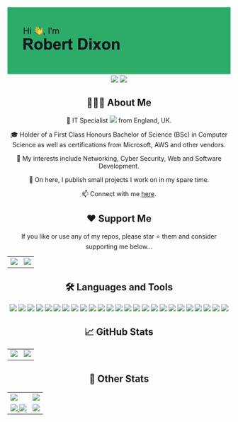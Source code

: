 <div align="center">
	<div><img src="images/header.png"></div>
	<a href="https://linkedin.com/in/robstewartdixon"><img src="https://img.shields.io/badge/LinkedIn-0077B5?style=for-the-badge&logo=linkedin&logoColor=white"></a>
	<a href="https://discord.com/users/172462402078507008"><img src="https://img.shields.io/badge/Discord-7289DA?style=for-the-badge&logo=discord&logoColor=white"></a>
</div>

<div align="center">
	<h2>👨🏻‍💻 About Me</h2>
	<p>💼 IT Specialist <img src="https://media.giphy.com/media/WUlplcMpOCEmTGBtBW/giphy.gif" width="30"> from England, UK.</p>
 	<p>🎓 Holder of a First Class Honours Bachelor of Science (BSc) in Computer Science as well as certifications from Microsoft, AWS and other vendors.</p>
  	<p>🔭 My interests include Networking, Cyber Security, Web and Software Development.</p>
	<p>🐙 On here, I publish small projects I work on in my spare time.</p>
	<p>📫 Connect with me <a href="https://robsd.github.io">here</a>.</p>
</div>

<div align="center">
	<h2>❤️ Support Me</h2>
	<p>If you like or use any of my repos, please star ⭐ them and consider supporting me below...</p>
	<table>
		<tr>
			<td>
				<a href="https://buymeacoffee.com/robsd">
					<img src="https://cdn.buymeacoffee.com/buttons/v2/default-yellow.png" width="200">
				</a>
			</td>
			<td>
				<a href="https://ko-fi.com/robsd">
					<img src="https://ko-fi.com/img/githubbutton_sm.svg">
				</a>
			</td>
		</tr>
	</table>
</div>

<div align="center">
	<h2>🛠 Languages and Tools</h2>
	<img src="https://img.shields.io/badge/html5-%23E34F26.svg?style=for-the-badge&logo=html5&logoColor=white">
	<img src="https://img.shields.io/badge/css3-%231572B6.svg?style=for-the-badge&logo=css3&logoColor=white">
	<img src="https://img.shields.io/badge/javascript-%23323330.svg?style=for-the-badge&logo=javascript&logoColor=%23F7DF1E">
	<img src="https://img.shields.io/badge/bootstrap-%23563D7C.svg?style=for-the-badge&logo=bootstrap&logoColor=white">
	<img src="https://img.shields.io/badge/jquery-%230769AD.svg?style=for-the-badge&logo=jquery&logoColor=white">
	<img src="https://img.shields.io/badge/php-%23777BB4.svg?style=for-the-badge&logo=php&logoColor=white">
	<img src="https://img.shields.io/badge/mysql-%2300f.svg?style=for-the-badge&logo=mysql&logoColor=white">
	<img src="https://img.shields.io/badge/WordPress-%23117AC9.svg?style=for-the-badge&logo=WordPress&logoColor=white">
	<img src="https://img.shields.io/badge/python-3670A0?style=for-the-badge&logo=python&logoColor=ffdd54">
	<img src="https://img.shields.io/badge/AWS-%23FF9900.svg?style=for-the-badge&logo=amazon-aws&logoColor=white">
	<img src="https://img.shields.io/badge/azure-%230072C6.svg?style=for-the-badge&logo=microsoftazure&logoColor=white">
	<img src="https://img.shields.io/badge/Cloudflare-F38020?style=for-the-badge&logo=Cloudflare&logoColor=white">
	<img src="https://img.shields.io/badge/netlify-%23000000.svg?style=for-the-badge&logo=netlify&logoColor=#00C7B7">
	<img src="https://img.shields.io/badge/vercel-%23000000.svg?style=for-the-badge&logo=vercel&logoColor=white">
	<img src="https://img.shields.io/badge/Replit-DD1200?style=for-the-badge&logo=Replit&logoColor=white">
	<img src="https://img.shields.io/badge/Visual%20Studio%20Code-0078d7.svg?style=for-the-badge&logo=visual-studio-code&logoColor=white">
	<img src="https://img.shields.io/badge/github-%23121011.svg?style=for-the-badge&logo=github&logoColor=white">
	<img src="https://img.shields.io/badge/markdown-%23000000.svg?style=for-the-badge&logo=markdown&logoColor=white">
	<img src="https://img.shields.io/badge/Notion-%23000000.svg?style=for-the-badge&logo=notion&logoColor=white">
	<img src="https://img.shields.io/badge/Windows-0078D6?style=for-the-badge&logo=windows&logoColor=white">
	<img src="https://img.shields.io/badge/mac%20os-000000?style=for-the-badge&logo=macos&logoColor=F0F0F0">
	<img src="https://img.shields.io/badge/Android-3DDC84?style=for-the-badge&logo=android&logoColor=white">
	<img src="https://img.shields.io/badge/Linux-FCC624?style=for-the-badge&logo=linux&logoColor=black">
	<img src="https://img.shields.io/badge/-RaspberryPi-C51A4A?style=for-the-badge&logo=Raspberry-Pi">
	<img src="https://img.shields.io/badge/ansible-%231A1918.svg?style=for-the-badge&logo=ansible&logoColor=white">
</div>

<div align="center">
	<h2>📈 GitHub Stats</h2>
	<table>
		<tr>
			<td>
				<a href="https://github.com/robsd?tab=repositories">
					<img src="https://github-readme-streak-stats.herokuapp.com?user=robsd&theme=dark" height="200"/>
				</a>
			</td>
			<td>
				<a href="https://github.com/robsd?tab=repositories">
					<img src="https://github-readme-stats.vercel.app/api/top-langs?username=robsd&show_icons=true&locale=en&layout=compact&theme=dark" height="200"/>
				</a>
			</td>
		</tr>
	</table>
</div>

<div align="center">
	<h2>👀 Other Stats</h2>
	<table>
		<tr>
			<td>
				<a href="https://go.robertd.uk/discord">
					<img src="https://lanyard.cnrad.dev/api/172462402078507008">
				</a>
			</td>
			<td>
				<a href="https://open.spotify.com/user/robstewartdixon">
					<img src="https://spotify-github-profile.vercel.app/api/view?uid=robstewartdixon&cover_image=true&theme=default&show_offline=true&background_color=000000&interchange=true&bar_color=53b14f&bar_color_cover=true">
				</a>
			</td>
		</tr>
		<tr>
			<td>
				<a href="https://github.com/robsd">
					<img src="https://komarev.com/ghpvc/?username=robsd">
				</a>
				<a href="https://wakatime.com/@robsd">
   					<img src="https://wakatime.com/badge/user/018cb193-183a-49a3-bb0b-f7a1e649f671.svg">
				</a>
			</td>
			<td>
				<a href="https://tryhackme.com/p/robsd">
					<img src="https://tryhackme-badges.s3.amazonaws.com/robsd.png">
				</a>
			</td>
		</tr>
	</table>
</div>

<!--
Cool stuff that didn't make the cut 😭
---
<img src="images/github_stats.svg">
<img src="https://raw.githubusercontent.com/robsd/robsd/main/images/github_stats.svg">
<img src="https://spotify-recently-played-readme.vercel.app/api?user=robstewartdixon">
<img src="https://readme-jokes.vercel.app/api">
<img src="https://quotes-github-readme.vercel.app/api?type=horizontal&theme=radical">
<img src="https://randommeme-five.vercel.app" width="350">
<img src="https://capsule-render.vercel.app/api?type=waving&height=100&section=footer&color=2DAC69">
-->
